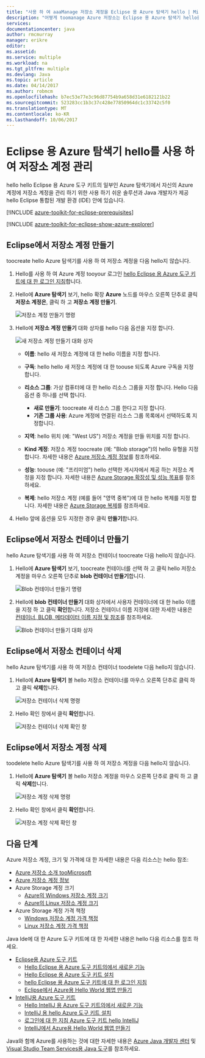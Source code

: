 ```yaml
---
title: "사용 하 여 aaaManage 저장소 계정을 Eclipse 용 Azure 탐색기 hello | Microsoft Docs"
description: "어떻게 toomanage Azure 저장소는 Eclipse 용 Azure 탐색기 hello를 사용 하 여을 계정에 대해 알아봅니다."
services: 
documentationcenter: java
author: rmcmurray
manager: erikre
editor: 
ms.assetid: 
ms.service: multiple
ms.workload: na
ms.tgt_pltfrm: multiple
ms.devlang: Java
ms.topic: article
ms.date: 04/14/2017
ms.author: robmcm
ms.openlocfilehash: b7ec53e77e3c96d87754b9a658d31e6182121b22
ms.sourcegitcommit: 523283cc1b3c37c428e77850964dc1c33742c5f0
ms.translationtype: MT
ms.contentlocale: ko-KR
ms.lasthandoff: 10/06/2017
---
```

# <a name="manage-storage-accounts-by-using-hello-azure-explorer-for-eclipse"></a>Eclipse 용 Azure 탐색기 hello를 사용 하 여 저장소 계정 관리

hello hello Eclipse 용 Azure 도구 키트의 일부인 Azure 탐색기에서 자신의 Azure 계정에 저장소 계정을 관리 하기 위한 사용 하기 쉬운 솔루션과 Java 개발자가 제공 hello Eclipse 통합된 개발 환경 (IDE) 안에 있습니다.

[!INCLUDE [azure-toolkit-for-eclipse-prerequisites](../includes/azure-toolkit-for-eclipse-prerequisites.md)]

[!INCLUDE [azure-toolkit-for-eclipse-show-azure-explorer](../includes/azure-toolkit-for-eclipse-show-azure-explorer.md)]

## <a name="create-a-storage-account-in-eclipse"></a>Eclipse에서 저장소 계정 만들기

toocreate hello Azure 탐색기를 사용 하 여 저장소 계정을 다음 hello지 않습니다.

1. Hello를 사용 하 여 Azure 계정 tooyour 로그인 [hello Eclipse 용 Azure 도구 키트에 대 한 로그인 지침]합니다.

2. Hello에 **Azure 탐색기** 보기, hello 확장 **Azure** 노드를 마우스 오른쪽 단추로 클릭 **저장소 계정은**, 클릭 하 고 **저장소 계정 만들기**.

   ![저장소 계정 만들기 명령][CS01]

3. Hello에 **저장소 계정 만들기** 대화 상자를 hello 다음 옵션을 지정 합니다.

   ![새 저장소 계정 만들기 대화 상자][CS02]

   * **이름**: hello 새 저장소 계정에 대 한 hello 이름을 지정 합니다.

   * **구독**: hello hello 새 저장소 계정에 대 한 toouse 되도록 Azure 구독을 지정 합니다.

   * **리소스 그룹**: 가상 컴퓨터에 대 한 hello 리소스 그룹을 지정 합니다. Hello 다음 옵션 중 하나를 선택 합니다.
      * **새로 만들기**: toocreate 새 리소스 그룹 한다고 지정 합니다.
      * **기존 그룹 사용**: Azure 계정에 연결된 리소스 그룹 목록에서 선택하도록 지정합니다.

   * **지역**: hello 위치 (예: "West US") 저장소 계정을 만들 위치를 지정 합니다.

   * **Kind 계정**: 저장소 계정 toocreate (예: "Blob storage")의 hello 유형을 지정 합니다. 자세한 내용은 [Azure 저장소 계정 정보]를 참조하세요.

   * **성능**: toouse (예: "프리미엄") hello 선택한 게시자에서 제공 하는 저장소 계정을 지정 합니다. 자세한 내용은 [Azure Storage 확장성 및 성능 목표]를 참조하세요.

   * **복제**: hello 저장소 계정 (예를 들어 "영역 중복")에 대 한 hello 복제를 지정 합니다. 자세한 내용은 [Azure Storage 복제]를 참조하세요.

4. Hello 앞에 옵션을 모두 지정한 경우 클릭 **만들기**합니다.

## <a name="create-a-storage-container-in-eclipse"></a>Eclipse에서 저장소 컨테이너 만들기

hello Azure 탐색기를 사용 하 여 저장소 컨테이너 toocreate 다음 hello지 않습니다.

1. Hello에 **Azure 탐색기** 보기, toocreate 컨테이너를 선택 하 고 클릭 hello 저장소 계정을 마우스 오른쪽 단추로 **blob 컨테이너 만들기**합니다.

   ![Blob 컨테이너 만들기 명령][CC01]

2. Hello에 **blob 컨테이너 만들기** 대화 상자에서 사용자 컨테이너에 대 한 hello 이름을 지정 하 고 클릭 **확인**합니다. 저장소 컨테이너 이름 지정에 대한 자세한 내용은 [컨테이너, BLOB, 메타데이터 이름 지정 및 참조]를 참조하세요.

   ![Blob 컨테이너 만들기 대화 상자][CC02]

## <a name="delete-a-storage-container-in-eclipse"></a>Eclipse에서 저장소 컨테이너 삭제

hello Azure 탐색기를 사용 하 여 저장소 컨테이너 toodelete 다음 hello지 않습니다.

1. Hello에 **Azure 탐색기** 볼 hello 저장소 컨테이너를 마우스 오른쪽 단추로 클릭 하 고 클릭 **삭제**합니다.

   ![저장소 컨테이너 삭제 명령][DC01]

2. Hello 확인 창에서 클릭 **확인**합니다.

   ![저장소 컨테이너 삭제 확인 창][DC02]

## <a name="delete-a-storage-account-in-eclipse"></a>Eclipse에서 저장소 계정 삭제

toodelete hello Azure 탐색기를 사용 하 여 저장소 계정을 다음 hello지 않습니다.

1. Hello에 **Azure 탐색기** 볼 hello 저장소 계정을 마우스 오른쪽 단추로 클릭 하 고 클릭 **삭제**합니다.

   ![저장소 계정 삭제 명령][DS01]

2. Hello 확인 창에서 클릭 **확인**합니다.

   ![저장소 계정 삭제 확인 창][DS02]

## <a name="next-steps"></a>다음 단계
Azure 저장소 계정, 크기 및 가격에 대 한 자세한 내용은 다음 리소스는 hello 참조:

* [Azure 저장소 소개 tooMicrosoft]
* [Azure 저장소 계정 정보]
* Azure Storage 계정 크기
  * [Azure의 Windows 저장소 계정 크기]
  * [Azure의 Linux 저장소 계정 크기]
* Azure Storage 계정 가격 책정
  * [Windows 저장소 계정 가격 책정]
  * [Linux 저장소 계정 가격 책정]

Java Ide에 대 한 Azure 도구 키트에 대 한 자세한 내용은 hello 다음 리소스를 참조 하세요.

* [Eclipse용 Azure 도구 키트]
  * [Hello Eclipse 용 Azure 도구 키트의에서 새로운 기능]
  * [Hello Eclipse 용 Azure 도구 키트 설치]
  * [hello Eclipse 용 Azure 도구 키트에 대 한 로그인 지침]
  * [Eclipse에서 Azure용 Hello World 웹앱 만들기]
* [IntelliJ용 Azure 도구 키트]
  * [Hello IntelliJ 용 Azure 도구 키트의에서 새로운 기능]
  * [IntelliJ 용 hello Azure 도구 키트 설치]
  * [로그인에 대 한 지침 Azure 도구 키트 hello IntelliJ]
  * [IntelliJ에서 Azure용 Hello World 웹앱 만들기]

Java와 함께 Azure를 사용하는 것에 대한 자세한 내용은 [Azure Java 개발자 센터] 및 [Visual Studio Team Services용 Java 도구]를 참조하세요.

<!-- URL List -->

[Eclipse용 Azure 도구 키트]: ./azure-toolkit-for-eclipse.md
[IntelliJ용 Azure 도구 키트]: ./azure-toolkit-for-intellij.md
[Eclipse에서 Azure용 Hello World 웹앱 만들기]: ./app-service-web/app-service-web-eclipse-create-hello-world-web-app.md
[IntelliJ에서 Azure용 Hello World 웹앱 만들기]: ./app-service-web/app-service-web-intellij-create-hello-world-web-app.md
[Hello Eclipse 용 Azure 도구 키트 설치]: ./azure-toolkit-for-eclipse-installation.md
[IntelliJ 용 hello Azure 도구 키트 설치]: ./azure-toolkit-for-intellij-installation.md
[hello Eclipse 용 Azure 도구 키트에 대 한 로그인 지침]: ./azure-toolkit-for-eclipse-sign-in-instructions.md
[로그인에 대 한 지침 Azure 도구 키트 hello IntelliJ]: ./azure-toolkit-for-intellij-sign-in-instructions.md
[Hello Eclipse 용 Azure 도구 키트의에서 새로운 기능]: ./azure-toolkit-for-eclipse-whats-new.md
[Hello IntelliJ 용 Azure 도구 키트의에서 새로운 기능]: ./azure-toolkit-for-intellij-whats-new.md

[Azure Java 개발자 센터]: https://azure.microsoft.com/develop/java/
[Visual Studio Team Services용 Java 도구]: https://java.visualstudio.com/

[Azure 저장소 소개 tooMicrosoft]: /azure/storage/storage-introduction
[Azure 저장소 계정 정보]: /azure/storage/storage-create-storage-account
[Azure Storage 복제]: /azure/storage/storage-redundancy
[Azure Storage 확장성 및 성능 목표]: /azure/storage/storage-scalability-targets
[컨테이너, BLOB, 메타데이터 이름 지정 및 참조]: http://go.microsoft.com/fwlink/?LinkId=255555

[Azure의 Windows 저장소 계정 크기]: /azure/virtual-machines/virtual-machines-windows-sizes
[Azure의 Linux 저장소 계정 크기]: /azure/virtual-machines/virtual-machines-linux-sizes
[Windows 저장소 계정 가격 책정]: /pricing/details/virtual-machines/windows/
[Linux 저장소 계정 가격 책정]: /pricing/details/virtual-machines/linux/

<!-- IMG List -->

[CS01]: ./media/azure-toolkit-for-eclipse-managing-storage-accounts-using-azure-explorer/CS01.png
[CS02]: ./media/azure-toolkit-for-eclipse-managing-storage-accounts-using-azure-explorer/CS02.png
[CC01]: ./media/azure-toolkit-for-eclipse-managing-storage-accounts-using-azure-explorer/CC01.png
[CC02]: ./media/azure-toolkit-for-eclipse-managing-storage-accounts-using-azure-explorer/CC02.png

[DS01]: ./media/azure-toolkit-for-eclipse-managing-storage-accounts-using-azure-explorer/DS01.png
[DS02]: ./media/azure-toolkit-for-eclipse-managing-storage-accounts-using-azure-explorer/DS02.png
[DC01]: ./media/azure-toolkit-for-eclipse-managing-storage-accounts-using-azure-explorer/DC01.png
[DC02]: ./media/azure-toolkit-for-eclipse-managing-storage-accounts-using-azure-explorer/DC02.png
